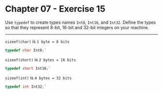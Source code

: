 # Chapter 07 - Exercise 15

Use `typedef` to create types names `Int8`, `Int16`, and `Int32`.  Define the
types so that they represent 8-bit, 16-bit and 32-bit integers on your machine.

---

`sizeof(char)` is `1 byte = 8 bits`

```C
typedef char Int8;`
```

`sizeof(short)` is `2 bytes = 16 bits`

```C
typedef short Int16;`
```

`sizeof(int)` is `4 bytes = 32 bits`

```C
typedef int Int32;` 
```
